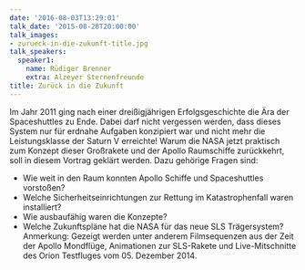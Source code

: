 ```yaml
---
date: '2016-08-03T13:29:01'
talk_date: '2015-08-28T20:00:00'
talk_images:
- zurueck-in-die-zukunft-title.jpg
talk_speakers:
  speaker1:
    name: Rüdiger Brenner
    extra: Alzeyer Sternenfreunde
title: Zurück in die Zukunft
---
```

Im Jahr 2011 ging nach einer dreißigjährigen Erfolgsgeschichte die Ära der Spaceshuttles zu Ende. Dabei darf nicht vergessen werden, dass dieses System nur für erdnahe Aufgaben konzipiert war und nicht mehr die Leistungsklasse der Saturn V erreichte! Warum die NASA jetzt praktisch zum Konzept dieser Großrakete und der Apollo Raumschiffe zurückkehrt, soll in diesem Vortrag geklärt werden.
Dazu gehörige Fragen sind:
  - Wie weit in den Raum konnten Apollo Schiffe und Spaceshuttles vorstoßen?
  - Welche Sicherheitseinrichtungen zur Rettung im Katastrophenfall waren installiert?
  - Wie ausbaufähig waren die Konzepte?
  - Welche Zukunftspläne hat die NASA für das neue SLS Trägersystem?
Anmerkung: Gezeigt werden unter anderem Filmsequenzen aus der Zeit der Apollo Mondflüge, Animationen zur SLS-Rakete und Live-Mitschnitte des Orion Testfluges vom 05. Dezember 2014.